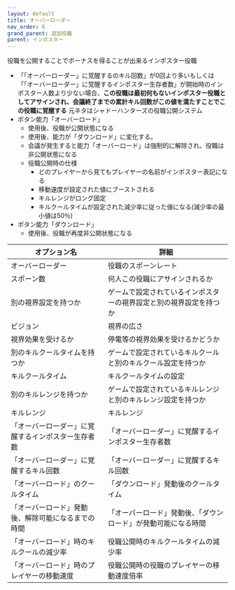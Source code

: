 ```yaml
---
layout: default
title: オーバーローダー
nav_order: 8
grand_parent: 追加役職
parent: インポスター
---
```


役職を公開することでボーナスを得ることが出来るインポスター役職<br>
- 「「オーバーローダー」に覚醒するのキル回数」が0回より多いもしくは「「オーバーローダー」に覚醒するインポスター生存者数」が開始時のインポスター人数より少ない場合、**この役職は最初何もないインポスター役職としてアサインされ、会議終了までの累計キル回数がこの値を満たすことでこの役職に覚醒する**
元ネタはシャドーハンターズの役職公開システム
- ボタン能力「オーバーロード」
  - 使用後、役職が公開状態になる
  - 使用後、能力が「ダウンロード」に変化する。
  - 会議が発生すると能力「オーバーロード」は強制的に解除され、役職は非公開状態になる
  - 役職公開時の仕様
    - どのプレイヤーから見てもプレイヤーの名前がインポスター表記になる
    - 移動速度が設定された値にブーストされる
    - キルレンジがロング固定
    - キルクールタイムが設定された減少率に従った値になる(減少率の最小値は50％)
- ボタン能力「ダウンロード」
  - 使用後、役職が再度非公開状態になる



|  オプション名 |  詳細  |
| ---- | ---- |
|  オーバーローダー  | 役職のスポーンレート |
|  スポーン数  | 何人この役職にアサインされるか |
|  別の視界設定を持つか  |  ゲームで設定されているインポスターの視界設定と別の視界設定を持つか  |
|  ビジョン  |  視界の広さ  |
|  視界効果を受けるか  |  停電等の視界効果を受けるかどうか  |
|  別のキルクールタイムを持つか  | ゲームで設定されているキルクールと別のキルクール設定を持つか |
|  キルクールタイム  |  キルクールタイムの設定  |
|  別のキルレンジを持つか  |  ゲームで設定されているキルレンジと別のキルレンジ設定を持つか  |
|  キルレンジ  |  キルレンジ  |
|  「オーバーローダー」に覚醒するインポスター生存者数  |  「オーバーローダー」に覚醒するインポスター生存者数  |
|  「オーバーローダー」に覚醒するキル回数  |  「オーバーローダー」に覚醒するキル回数  |
|  「オーバーロード」のクールタイム  |  「ダウンロード」発動後のクールタイム  |
|  「オーバーロード」発動後、解除可能になるまでの時間  |  「オーバーロード」発動後、「ダウンロード」が発動可能になる時間  |
|  「オーバーロード」時のキルクールの減少率  |  役職公開時のキルクールタイムの減少率  |
|  「オーバーロード」時のプレイヤーの移動速度  |  役職公開時の役職のプレイヤーの移動速度倍率  |